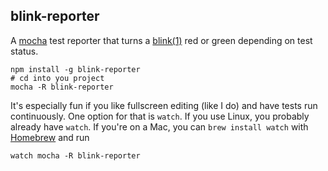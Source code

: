 ## blink-reporter

A [mocha](https://github.com/visionmedia/mocha) test reporter that turns a
[blink(1)](http://blink1.thingm.com/) red or green depending on test status.

    npm install -g blink-reporter
    # cd into you project
    mocha -R blink-reporter

It's especially fun if you like fullscreen editing (like I do) and have tests
run continuously. One option for that is `watch`. If you use Linux, you probably
already have `watch`. If you're on a Mac, you can
`brew install watch` with [Homebrew](http://mxcl.github.com/homebrew/)
and run

    watch mocha -R blink-reporter
